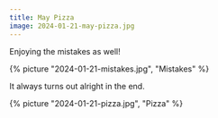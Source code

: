 ```yaml
---
title: May Pizza
image: 2024-01-21-may-pizza.jpg
---
```


Enjoying the mistakes as well!

{% picture "2024-01-21-mistakes.jpg", "Mistakes" %}

It always turns out alright in the end.

{% picture "2024-01-21-pizza.jpg", "Pizza" %}
